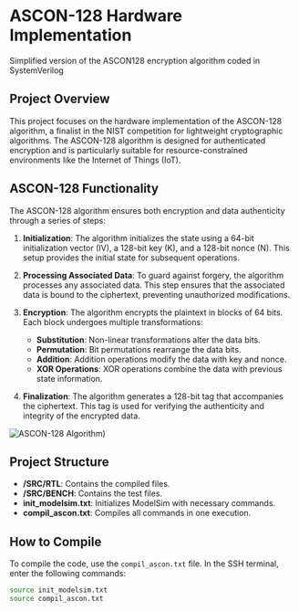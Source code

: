 
# ASCON-128 Hardware Implementation
Simplified version of the ASCON128 encryption algorithm coded in SystemVerilog
## Project Overview

This project focuses on the hardware implementation of the ASCON-128 algorithm, a finalist in the NIST competition for lightweight cryptographic algorithms. The ASCON-128 algorithm is designed for authenticated encryption and is particularly suitable for resource-constrained environments like the Internet of Things (IoT).

## ASCON-128 Functionality

The ASCON-128 algorithm ensures both encryption and data authenticity through a series of steps:

1. **Initialization**: The algorithm initializes the state using a 64-bit initialization vector (IV), a 128-bit key (K), and a 128-bit nonce (N). This setup provides the initial state for subsequent operations.

2. **Processing Associated Data**: To guard against forgery, the algorithm processes any associated data. This step ensures that the associated data is bound to the ciphertext, preventing unauthorized modifications.

3. **Encryption**: The algorithm encrypts the plaintext in blocks of 64 bits. Each block undergoes multiple transformations:
    - **Substitution**: Non-linear transformations alter the data bits.
    - **Permutation**: Bit permutations rearrange the data bits.
    - **Addition**: Addition operations modify the data with key and nonce.
    - **XOR Operations**: XOR operations combine the data with previous state information.

4. **Finalization**: The algorithm generates a 128-bit tag that accompanies the ciphertext. This tag is used for verifying the authenticity and integrity of the encrypted data.

   
![ASCON-128 Algorithm](https://www.researchgate.net/publication/358243540/figure/fig5/AS:1121603580637185@1644422540196/Ascon-128-Encryption-35.png))


## Project Structure

- **/SRC/RTL**: Contains the compiled files.
- **/SRC/BENCH**: Contains the test files.
- **init_modelsim.txt**: Initializes ModelSim with necessary commands.
- **compil_ascon.txt**: Compiles all commands in one execution.

## How to Compile

To compile the code, use the `compil_ascon.txt` file. In the SSH terminal, enter the following commands:

```bash
source init_modelsim.txt
source compil_ascon.txt



